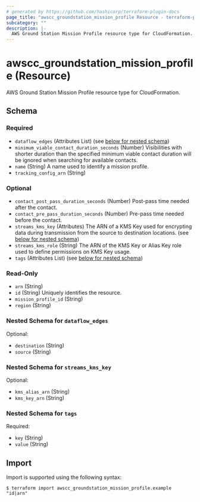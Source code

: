 ```yaml
---
# generated by https://github.com/hashicorp/terraform-plugin-docs
page_title: "awscc_groundstation_mission_profile Resource - terraform-provider-awscc"
subcategory: ""
description: |-
  AWS Ground Station Mission Profile resource type for CloudFormation.
---
```


# awscc_groundstation_mission_profile (Resource)

AWS Ground Station Mission Profile resource type for CloudFormation.



<!-- schema generated by tfplugindocs -->
## Schema

### Required

- `dataflow_edges` (Attributes List) (see [below for nested schema](#nestedatt--dataflow_edges))
- `minimum_viable_contact_duration_seconds` (Number) Visibilities with shorter duration than the specified minimum viable contact duration will be ignored when searching for available contacts.
- `name` (String) A name used to identify a mission profile.
- `tracking_config_arn` (String)

### Optional

- `contact_post_pass_duration_seconds` (Number) Post-pass time needed after the contact.
- `contact_pre_pass_duration_seconds` (Number) Pre-pass time needed before the contact.
- `streams_kms_key` (Attributes) The ARN of a KMS Key used for encrypting data during transmission from the source to destination locations. (see [below for nested schema](#nestedatt--streams_kms_key))
- `streams_kms_role` (String) The ARN of the KMS Key or Alias Key role used to define permissions on KMS Key usage.
- `tags` (Attributes List) (see [below for nested schema](#nestedatt--tags))

### Read-Only

- `arn` (String)
- `id` (String) Uniquely identifies the resource.
- `mission_profile_id` (String)
- `region` (String)

<a id="nestedatt--dataflow_edges"></a>
### Nested Schema for `dataflow_edges`

Optional:

- `destination` (String)
- `source` (String)


<a id="nestedatt--streams_kms_key"></a>
### Nested Schema for `streams_kms_key`

Optional:

- `kms_alias_arn` (String)
- `kms_key_arn` (String)


<a id="nestedatt--tags"></a>
### Nested Schema for `tags`

Required:

- `key` (String)
- `value` (String)

## Import

Import is supported using the following syntax:

```shell
$ terraform import awscc_groundstation_mission_profile.example "id|arn"
```
